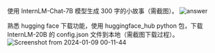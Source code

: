 使用 InternLM-Chat-7B 模型生成 300 字的小故事（需截图）。
![answer](https://github.com/hahahamamama/InternLM/assets/71557128/f05b4fbe-3e23-4289-962f-cfae648b3264)

熟悉 hugging face 下载功能，使用 huggingface_hub python 包，下载 InternLM-20B 的 config.json 文件到本地（需截图下载过程）。
![Screenshot from 2024-01-09 00-11-44](https://github.com/hahahamamama/InternLM/assets/71557128/16806316-fa7a-4eb1-9d6a-1535d19f6142)
